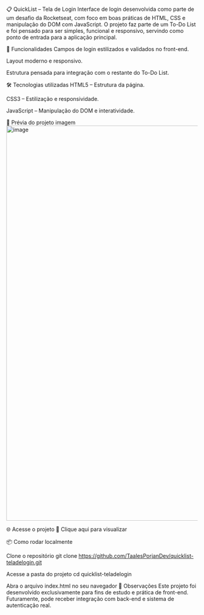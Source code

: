 📋 QuickList – Tela de Login Interface de login desenvolvida como parte de um desafio da Rocketseat, com foco em boas práticas de HTML, CSS e manipulação do DOM com JavaScript. O projeto faz parte de um To-Do List e foi pensado para ser simples, funcional e responsivo, servindo como ponto de entrada para a aplicação principal.

🚀 Funcionalidades Campos de login estilizados e validados no front-end.

Layout moderno e responsivo.

Estrutura pensada para integração com o restante do To-Do List.

🛠 Tecnologias utilizadas HTML5 – Estrutura da página.

CSS3 – Estilização e responsividade.

JavaScript – Manipulação do DOM e interatividade.

📸 Prévia do projeto imagem
<img width="1917" height="1039" alt="image" src="https://github.com/user-attachments/assets/528fc9d3-33b2-49eb-9b9b-1e9fe2d35912" />


🌐 Acesse o projeto 🔗 Clique aqui para visualizar

📦 Como rodar localmente

Clone o repositório
git clone https://github.com/TaalesPorjanDev/quicklist-teladelogin.git

Acesse a pasta do projeto
cd quicklist-teladelogin

Abra o arquivo index.html no seu navegador
📌 Observações Este projeto foi desenvolvido exclusivamente para fins de estudo e prática de front-end. Futuramente, pode receber integração com back-end e sistema de autenticação real.

